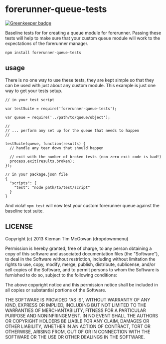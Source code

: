 forerunner-queue-tests
===

[![Greenkeeper badge](https://badges.greenkeeper.io/kiernanmcgowan/forerunner-queue-tests.svg)](https://greenkeeper.io/)

Baseline tests for for creating a queue module for forerunner. Passing these tests will help to make sure that your custom queue module will work to the expectations of the forerunner manager.

`npm install forerunner-queue-tests`

usage
---

There is no one way to use these tests, they are kept simple so that they can be used with just about any custom module. This example is just one way to get your tests setup.

```
// in your test script

var testSuite = require('forerunner-queue-tests');

var queue = require('../path/to/queue/object');

//
// ... perform any set up for the queue that needs to happen
//

testSuite(queue, function(results) {
  // handle any tear down that should happen

  // exit with the number of broken tests (non zero exit code is bad!)
  process.exit(results.broken);
});

```


```
// in your package.json file
{
  "scripts": {
    "test": "node path/to/test/script"
  }
}
```

And viola! `npm test` will now test your custom forerunner queue against the baseline test suite.


LICENSE
---

<MIT>

Copyright (c) 2013 Kiernan Tim McGowan (dropdownmenu)

Permission is hereby granted, free of charge, to any person obtaining a copy of this software and associated documentation files (the "Software"), to deal in the Software without restriction, including without limitation the rights to use, copy, modify, merge, publish, distribute, sublicense, and/or sell copies of the Software, and to permit persons to whom the Software is furnished to do so, subject to the following conditions:

The above copyright notice and this permission notice shall be included in all copies or substantial portions of the Software.

THE SOFTWARE IS PROVIDED "AS IS", WITHOUT WARRANTY OF ANY KIND, EXPRESS OR IMPLIED, INCLUDING BUT NOT LIMITED TO THE WARRANTIES OF MERCHANTABILITY, FITNESS FOR A PARTICULAR PURPOSE AND NONINFRINGEMENT. IN NO EVENT SHALL THE AUTHORS OR COPYRIGHT HOLDERS BE LIABLE FOR ANY CLAIM, DAMAGES OR OTHER LIABILITY, WHETHER IN AN ACTION OF CONTRACT, TORT OR OTHERWISE, ARISING FROM, OUT OF OR IN CONNECTION WITH THE SOFTWARE OR THE USE OR OTHER DEALINGS IN THE SOFTWARE.


